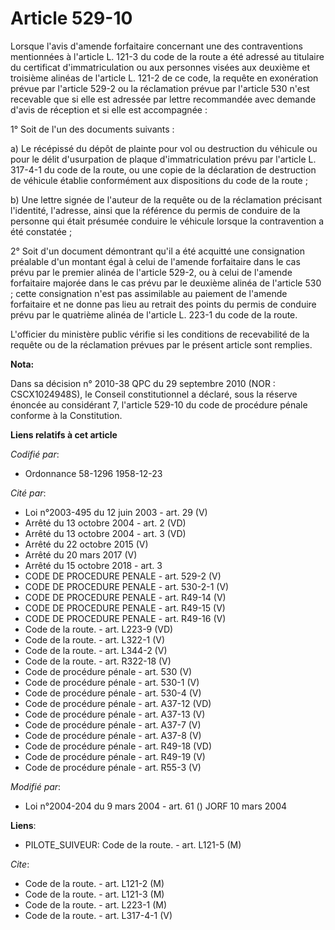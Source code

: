 # Article 529-10

Lorsque l'avis d'amende forfaitaire concernant une des contraventions mentionnées à l'article L. 121-3 du code de la route a
été adressé au titulaire du certificat d'immatriculation ou aux personnes visées aux deuxième et troisième alinéas de
l'article L. 121-2 de ce code, la requête en exonération prévue par l'article 529-2 ou la réclamation prévue par l'article
530 n'est recevable que si elle est adressée par lettre recommandée avec demande d'avis de réception et si elle est
accompagnée :

1° Soit de l'un des documents suivants :

a) Le récépissé du dépôt de plainte pour vol ou destruction du véhicule ou pour le délit d'usurpation de plaque
d'immatriculation prévu par l'article L. 317-4-1 du code de la route, ou une copie de la déclaration de destruction de
véhicule établie conformément aux dispositions du code de la route ;

b) Une lettre signée de l'auteur de la requête ou de la réclamation précisant l'identité, l'adresse, ainsi que la référence
du permis de conduire de la personne qui était présumée conduire le véhicule lorsque la contravention a été constatée ;

2° Soit d'un document démontrant qu'il a été acquitté une consignation préalable d'un montant égal à celui de l'amende
forfaitaire dans le cas prévu par le premier alinéa de l'article 529-2, ou à celui de l'amende forfaitaire majorée dans le
cas prévu par le deuxième alinéa de l'article 530 ; cette consignation n'est pas assimilable au paiement de l'amende
forfaitaire et ne donne pas lieu au retrait des points du permis de conduire prévu par le quatrième alinéa de l'article L.
223-1 du code de la route.

L'officier du ministère public vérifie si les conditions de recevabilité de la requête ou de la réclamation prévues par le
présent article sont remplies.

**Nota:**

Dans sa décision n° 2010-38 QPC du 29 septembre 2010 (NOR : CSCX1024948S), le Conseil constitutionnel a déclaré, sous la
réserve énoncée au considérant 7, l'article 529-10 du code de procédure pénale conforme à la Constitution.

**Liens relatifs à cet article**

_Codifié par_:

  - Ordonnance 58-1296 1958-12-23

_Cité par_:

  - Loi n°2003-495 du 12 juin 2003 - art. 29 (V)
  - Arrêté du 13 octobre 2004 - art. 2 (VD)
  - Arrêté du 13 octobre 2004 - art. 3 (VD)
  - Arrêté du 22 octobre 2015 (V)
  - Arrêté du 20 mars 2017 (V)
  - Arrêté du 15 octobre 2018 - art. 3
  - CODE DE PROCEDURE PENALE - art. 529-2 (V)
  - CODE DE PROCEDURE PENALE - art. 530-2-1 (V)
  - CODE DE PROCEDURE PENALE - art. R49-14 (V)
  - CODE DE PROCEDURE PENALE - art. R49-15 (V)
  - CODE DE PROCEDURE PENALE - art. R49-16 (V)
  - Code de la route. - art. L223-9 (VD)
  - Code de la route. - art. L322-1 (V)
  - Code de la route. - art. L344-2 (V)
  - Code de la route. - art. R322-18 (V)
  - Code de procédure pénale - art. 530 (V)
  - Code de procédure pénale - art. 530-1 (V)
  - Code de procédure pénale - art. 530-4 (V)
  - Code de procédure pénale - art. A37-12 (VD)
  - Code de procédure pénale - art. A37-13 (V)
  - Code de procédure pénale - art. A37-7 (V)
  - Code de procédure pénale - art. A37-8 (V)
  - Code de procédure pénale - art. R49-18 (VD)
  - Code de procédure pénale - art. R49-19 (V)
  - Code de procédure pénale - art. R55-3 (V)

_Modifié par_:

  - Loi n°2004-204 du 9 mars 2004 - art. 61 () JORF 10 mars 2004

**Liens**:

  - PILOTE_SUIVEUR: Code de la route. - art. L121-5 (M)

_Cite_:

  - Code de la route. - art. L121-2 (M)
  - Code de la route. - art. L121-3 (M)
  - Code de la route. - art. L223-1 (M)
  - Code de la route. - art. L317-4-1 (V)
